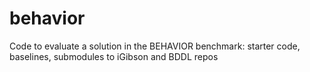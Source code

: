 # behavior
Code to evaluate a solution in the BEHAVIOR benchmark: starter code, baselines, submodules to iGibson and BDDL repos
